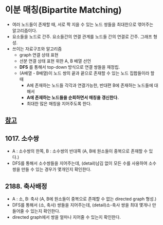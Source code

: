 # 이분 매칭(Bipartite Matching)
- 여러 노드들이 존재할 때, 서로 짝 지을 수 있는 노드 쌍들을 최대한으로 엮어주는 알고리즘이다.
- 요소들을 노드로 간주. 요소들간의 연결 관계를 노드들 간의 연결로 간주. 그래프 형성.
- 쓰이는 자료구조와 알고리즘
  - graph 연결 상태 표현
  - 선분 연결 상태 표현 위한 A, B 배열 선언
  - **DFS** 를 통해서 top-down 방식으로 연결 쌍들을 재정립.
  - (A배열 - B배열)이 노드 쌍의 끝과 끝으로 존재할 수 있는 노드 집합들이라 할 때
    - A에 존재하는 노드들 각각과 연결가능한, 반대편 B에 존재하는 노드들에 대해서
    - **A에 존재하는 노드들을 순회하면서 매칭을 갱신한다.**
    - 최대한 많은 매칭을 지어주도록 한다.

## [참고](https://blog.naver.com/kks227/220807541506)

## 1017. 소수쌍
  - A : 소수쌍의 한쪽, B : 소수쌍의 반대쪽 (A, B에 원소들이 중복으로 존재할 수 있다.)
  - DFS를 통해서 소수쌍들을 지어주는데, (detail)남김 없이 모든 수를 사용하여 소수쌍을 만들 수 있는 경우가 몇개인지 확인한다.

## 2188. 축사배정
  - A : 소, B: 축사 (A, B에 원소들이 중복으로 존재할 수 없는 directed graph 형성.)
  - DFS를 통해서 (소, 축사) 쌍들을 지어주는데, (detail)소-축사 쌍을 최대 몇개나 만들어줄 수 있는지 확인한다.
  - directed graph에서 쌍을 얼마나 지어줄 수 있는지 확인한다.
